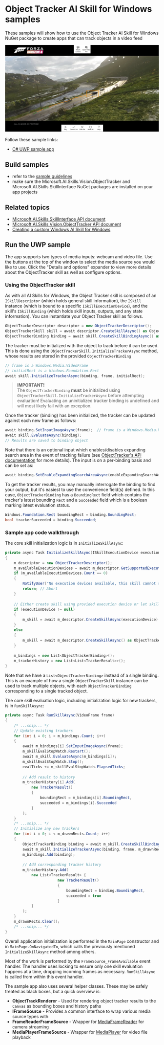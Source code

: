 # Object Tracker AI Skill for Windows samples

These samples will show how to use the Object Tracker AI Skill for Windows NuGet package to create apps that can track objects in a video feed

![Screenshot of object tracker skill in action in the UWP sample](./doc/sample_app.jpg)

Follow these sample links:
- [C# UWP sample app](./cs/ObjectTrackerSample_UWP)

## Build samples
- refer to the [sample guidelines](../README.md)
- make sure the Microsoft.AI.Skills.Vision.ObjectTracker and Microsoft.AI.Skills.SkillInterface NuGet packages are installed on your app projects

## Related topics

- [Microsoft.AI.Skills.SkillInterface API document](../../doc/Microsoft.AI.Skills.SkillInterface.md)
- [Microsoft.AI.Skills.Vision.ObjectTracker API document](../../doc/Microsoft.AI.Skills.Vision.ObjectTracker.md)
- [Creating a custom Windows AI Skill for Windows](../SentimentAnalyzerCustomSkill)

## Run the UWP sample

The app supports two types of media inputs: webcam and video file. Use the buttons at the top of the window to select the media source you would like to use. Click the "Details and options" expander to view more details about the ObjectTracker skill as well as configure options.

### Using the ObjectTracker skill

As with all AI Skills for Windows, the Object Tracker skill is composed of an `ISkillDescriptor` (which holds general skill information), the `ISkill` instance (which is bound to a specific `ISkillExecutionDevice`), and the skill's `ISkillBinding` (which holds skill inputs, outputs, and any state information). You can instantiate your Object Tracker skill as follows.

```csharp
ObjectTrackerDescriptor descriptor = new ObjectTrackerDescriptor();
ObjectTrackerSkill skill = await descriptor.CreateSkillAsync() as ObjectTrackerSkill; // If you don't specify an ISkillExecutionDevice, a default will be automatically selected
ObjectTrackerBinding binding = await skill.CreateSkillBindingAsync() as ObjectTrackerBinding;
```

The tracker must be initialized with the object to track before it can be used. This is done using the `ObjectTrackerSkill.InitializeTrackerAsync` method, whose results are stored in the provided `ObjectTrackerBinding`

```csharp
// frame is a Windows.Media.VideoFrame
// initialRect is a Windows.Foundation.Rect
await skill.InitializeTrackerAsync(binding, frame, initialRect);
```

> **IMPORTANT!**  
> The `ObjectTrackerBinding` **must** be initialized using `ObjectTrackerSkill.InitializeTrackerAsync` before attempting evaluation! Evaluating an uninitialized tracker binding is undefined and will most likely fail with an exception.

Once the tracker (binding) has been initialized, the tracker can be updated against each new frame as follows:

```csharp
await binding.SetInputImageAsync(frame);  // frame is a Windows.Media.VideoFrame
await skill.EvaluateAsync(binding);
// Results are saved to binding object
```

Note that there is an optional input which enables/disables expanding search area in the event of tracking failure (see [ObjectTracker's API documentation](../../doc/Microsoft.AI.Skills.Vision.ObjectTracker.md#SetEnableExpandingSearchAreaAsync) for more details). The input is on a per-binding basis and can be set as:

```csharp
await binding.SetEnableExpandingSearchAreaAsync(enableExpandingSearchArea); // enableExpandingSearchArea is a bool
```

To get the tracker results, you may manually interrogate the binding to find your output, but it's easiest to use the convenience field(s) defined. In this case, `ObjectTrackerBinding` has a `BoundingRect` field which contains the tracker's latest bounding `Rect` and a `Succeeded` field which is a boolean marking latest evaluation status.

```csharp
Windows.Foundation.Rect boundingRect = binding.BoundingRect;
bool trackerSucceeded = binding.Succeeded;
```

### Sample app code walkthrough

The core skill initialization logic is in `InitializeSkillAsync`:

```csharp
private async Task InitializeSkillAsync(ISkillExecutionDevice executionDevice = null)
{
    m_descriptor = new ObjectTrackerDescriptor();
    m_availableExecutionDevices = await m_descriptor.GetSupportedExecutionDevicesAsync();
    if (m_availableExecutionDevices.Count == 0)
    {
        NotifyUser("No execution devices available, this skill cannot run on this device", NotifyType.ErrorMessage);
        return; // Abort
    }

    // Either create skill using provided execution device or let skill create with default device if none provided
    if (executionDevice != null)
    {
        m_skill = await m_descriptor.CreateSkillAsync(executionDevice) as ObjectTrackerSkill;
    }
    else
    {
        m_skill = await m_descriptor.CreateSkillAsync() as ObjectTrackerSkill;
    }

    m_bindings = new List<ObjectTrackerBinding>();
    m_trackerHistory = new List<List<TrackerResult>>();
}
```

Note that we have a `List<ObjectTrackerBinding>` instead of a single binding. This is an example of how a single `ObjectTrackerSkill` instance can be used to track multiple objects, with each `ObjectTrackerBinding` corresponding to a single tracked object.

The core skill evaluation logic, including initialization logic for new trackers, is in `RunSkillAsync`:

```csharp
private async Task RunSkillAsync(VideoFrame frame)
{
    /* ...snip... */
    // Update existing trackers
    for (int i = 0; i < m_bindings.Count; i++)
    {
        await m_bindings[i].SetInputImageAsync(frame);
        m_skillEvalStopWatch.Restart();
        await m_skill.EvaluateAsync(m_bindings[i]);
        m_skillEvalStopWatch.Stop();
        evalTicks += m_skillEvalStopWatch.ElapsedTicks;

        // Add result to history
        m_trackerHistory[i].Add(
            new TrackerResult()
            {
                boundingRect = m_bindings[i].BoundingRect,
                succeeded = m_bindings[i].Succeeded
            }
        );
    }
    /* ...snip... */
    // Initialize any new trackers
    for (int i = 0; i < m_drawnRects.Count; i++)
    {
        ObjectTrackerBinding binding = await m_skill.CreateSkillBindingAsync() as ObjectTrackerBinding;
        await m_skill.InitializeTrackerAsync(binding, frame, m_drawnRects[i]);
        m_bindings.Add(binding);

        // Add corresponding tracker history
        m_trackerHistory.Add(
            new List<TrackerResult> {
                        new TrackerResult()
                        {
                            boundingRect = binding.BoundingRect,
                            succeeded = true
                        }
            }
        );
    }
    m_drawnRects.Clear();
    /* ...snip... */
}
```

Overall application initialization is performed in the `MainPage` constructor and in `MainPage.OnNavigatedTo`, which calls the previously mentioned `InitializeSkillAsync` method among others.

Most of the work is performed by the `FrameSource_FrameAvailable` event handler. The handler uses locking to ensure only one skill evaluation happens at a time, dropping incoming frames as necessary. `RunSkillAsync` is called from within this event handler.

The sample app also uses several helper classes. These may be safely treated as black boxes, but a quick overview is:

- **ObjectTrackRenderer** - Used for rendering object tracker results to the `Canvas` as bounding boxes and history paths
- **IFrameSource** - Provides a common interface to wrap various media source types with
- **FrameReaderFrameSource** - Wrapper for [MediaFrameReader](https://docs.microsoft.com/en-us/uwp/api/Windows.Media.Capture.Frames.MediaFrameReader) for camera streaming
- **MediaPlayerFrameSource** - Wrapper for [MediaPlayer](https://docs.microsoft.com/en-us/uwp/api/Windows.Media.Playback.MediaPlayer) for video file playback
